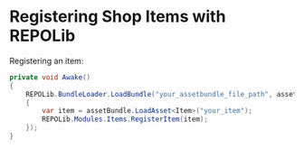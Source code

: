 # Registering Shop Items with REPOLib

Registering an item:

```c#
private void Awake()
{
    REPOLib.BundleLoader.LoadBundle("your_assetbundle_file_path", assetBundle => 
    {
        var item = assetBundle.LoadAsset<Item>("your_item");
        REPOLib.Modules.Items.RegisterItem(item);
    });
}
```
